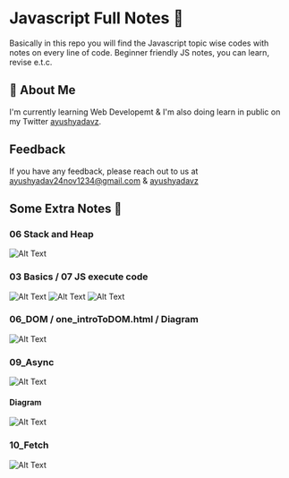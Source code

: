 # Javascript Full Notes 📖

Basically in this repo you will find the Javascript topic wise codes with notes on every line of code. Beginner friendly JS notes, you can learn, revise e.t.c.


## 🚀 About Me
I'm currently learning Web Developemt & I'm also doing learn in public on my Twitter [ayushyadavz](https://twitter.com/ayushyadavz).


## Feedback

If you have any feedback, please reach out to us at ayushyadav24nov1234@gmail.com & [ayushyadavz](https://twitter.com/ayushyadavz)

 
## Some Extra Notes 📖
### 06 Stack and Heap
![Alt Text](/go_in_readme.md/IMG_20240418_015525_14.jpg)

### 03 Basics / 07 JS execute code 
![Alt Text](/go_in_readme.md/WhatsApp%20Image%202024-05-14%20at%2014.25.25_9cce0712.jpg)
![Alt Text](/go_in_readme.md/WhatsApp%20Image%202024-05-14%20at%2014.25.59_0abfe2ed.jpg)
![Alt Text](/go_in_readme.md/WhatsApp%20Image%202024-05-14%20at%2014.26.26_410bbaae.jpg)

### 06_DOM / one_introToDOM.html / Diagram
![Alt Text](/go_in_readme.md/IMG_20240524_130230_425.jpg)

### 09_Async
![Alt Text](/go_in_readme.md/Img_One.jpg)
#### Diagram
![Alt Text](/go_in_readme.md/Img_Two.jpg)

### 10_Fetch
![Alt Text](/go_in_readme.md/fetch.jpg)
